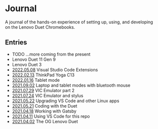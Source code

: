 # Journal

A journal of the hands-on experience of setting up, using, and developing on the Lenovo Duet Chromebooks.

## Entries

- TODO ...more coming from the present
- Lenovo Duet 11 Gen 9
- Lenovo Duet 3
- [2022.05.08](2022.05.08.md) Visual Studio Code Extensions
- [2022.02.13](2022.02.13.md) ThinkPad Yoga C13
- [2022.01.16](2022.01.16.md) Tablet mode
- [2021.09.02](2021.09.02.md) Laptop and tablet modes with bluetooth mouse
- [2021.07.29](2021.07.29.md) VIC Emulator part 2
- [2021.07.24](2021.07.24.md) VIC Emulator and stylus
- [2021.05.22](2021.05.22.md) Upgrading VS Code and other Linux apps
- [2021.05.21](2021.05.21.md) Coding with the Duet
- [2021.04.18](2021.04.18.md) Working with Gatsby
- [2021.04.11](2021.04.11.md) Using VS Code for this repo
- [2021.04.02](2021.04.02.md) The OG Lenovo Duet
